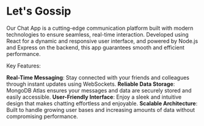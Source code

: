 # Let's Gossip
Our Chat App is a cutting-edge communication platform built with modern technologies to ensure seamless, real-time interaction. Developed using React for a dynamic and responsive user interface, and powered by Node.js and Express on the backend, this app guarantees smooth and efficient performance.

Key Features:

**Real-Time Messaging**: Stay connected with your friends and colleagues through instant updates using WebSockets.
**Reliable Data Storage**: MongoDB Atlas ensures your messages and data are securely stored and easily accessible.
**User-Friendly Interface**: Enjoy a sleek and intuitive design that makes chatting effortless and enjoyable.
**Scalable Architecture**: Built to handle growing user bases and increasing amounts of data without compromising performance.
